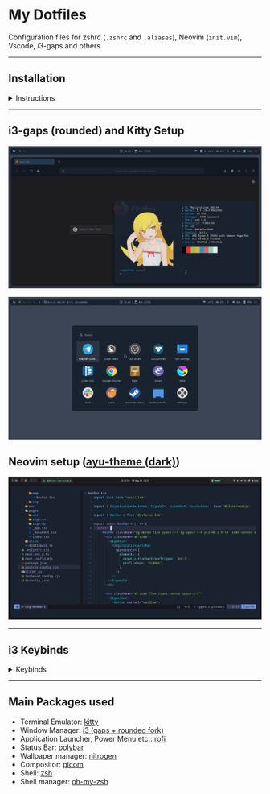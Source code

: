# My Dotfiles

Configuration files for zshrc (`.zshrc` and `.aliases`), Neovim (`init.vim`), Vscode, i3-gaps and others

---

## Installation

<details>
<summary>
Instructions
</summary>

- **Before Installing:** Most packages will attempt to be installed with `pacman` (Arch Repository Package Manager) or `yay` (AUR Package Manager), some Python (pip) packages will be installed as well in the setup script. Even then most configuration is distro-agnostic, and you can read below what you can and cannot run depending if you're running an Arch-based distro or not. You can just answer 'n' to every installation prompt when running the below scripts if you're not using an Arch-based distro, and install the needed packages manually with your preferred package manager if necessary.


- **Clone repository dotfiles to `~/dotfiles`:**
  ```bash
  git clone https://github.com/johnvictorfs/dotfiles.git $HOME/dotfiles
  cd $HOME/dotfiles
  ```

- **Zsh Setup:**
  ```bash
  # Installation with pacman, config is distro-agnostic
  ./zsh.sh

  # Distro-agnostic, symlink .zshrc and .aliases files
  ./oh-my-zsh.sh
  ```

- **Neovim Setup:**
  > Installation with pacman, config is distro-agnostic

  ```bash
  ./nvim.sh
  ```

- **i3-gaps/rofi/kitty and some others Setup:**
  > Installation with yay, config is distro-agnostic

  ```bash
  ./setup.sh
  ```

- **VsCode Setup:**
  > Installation with pacman, config is distro-agnostic

  ```bash
  ./vscode.sh
  ```
</details>

---

## i3-gaps (rounded) and Kitty Setup

![image](images/screenshots/firefox.png)

![image](images/screenshots/app_launcher.png)

## Neovim setup ([ayu-theme (dark)](https://github.com/ayu-theme/ayu-vim))

![image](images/screenshots/nvim.png)

---

## i3 Keybinds

<details>
<summary>
Keybinds
</summary>

- **Default <kbd>$mod</kbd> key:** <kbd>Super</kbd>

| Key | Action |
|-----|--------|
| <kbd>$mod</kbd> + <kbd>Shift</kbd> + <kbd>i</kbd> | Open i3 config file in nvim |
| <kbd>$mod</kbd> + <kbd>Shift</kbd> + <kbd>p</kbd> | Open Polybar config file in nvim |
| <kbd>$mod</kbd> + <kbd>h</kbd> | Switch to Horizontal tiling |
| <kbd>$mod</kbd> + <kbd>v</kbd> | Switch to Vertical tiling |
| <kbd>$mod</kbd> + <kbd><1-8></kbd> | Switch Workspace |
| <kbd>$mod</kbd> + <kbd>Shift</kbd> + <kbd><1-8></kbd> | Move active Window to Workspace and switch to it |
| <kbd>$mod</kbd> + <kbd>Shift</kbd> + <kbd>Space</kbd> | Toggle floating on active Window |
| <kbd>$mod</kbd> + <kbd>Space</kbd> | Toggle focus between floating or non-floating Window |
| <kbd>$mod</kbd> + <kbd>Ctrl</kbd> + <kbd>m</kbd> | Open audio settings |
| <kbd>$mod</kbd> + <kbd>f</kbd> | Toggle Active Window Full-screen |
| <kbd>$mod</kbd> + <kbd>Return</kbd> | Open Terminal Window |
| <kbd>$mod</kbd> + <kbd>&larr;</kbd> <kbd>&uarr;</kbd> <kbd>&rarr;</kbd> <kbd>&darr;</kbd> | Switch Active Window |
| <kbd>$mod</kbd> + <kbd>Ctrl</kbd> + <kbd>&larr;</kbd> <kbd>&uarr;</kbd> <kbd>&rarr;</kbd> | Resize active window |
| <kbd>$mod</kbd> + <kbd>Shift</kbd> + <kbd>&larr;</kbd> <kbd>&uarr;</kbd> <kbd>&rarr;</kbd> <kbd>&darr;</kbd> | Move Active Window |
| <kbd>$mod</kbd> + <kbd>d</kbd> | Open Application Launcher |
| <kbd>$mod</kbd> + <kbd>w</kbd> | Open Browser |
| <kbd>$mod</kbd> + <kbd>F3</kbd> | Open File Manager |
| <kbd>$mod</kbd> + <kbd>F2</kbd> | Open Music Player |
| <kbd>$mod</kbd> + <kbd>c</kbd> | Open Windowed Terminal Calculator |
| <kbd>$mod</kbd> + <kbd>q</kbd> | Close active Window |
| <kbd>PrtScr</kbd> | Region selection Screenshot (Saved to `~/Pictures/Screenshots` and copied to clipboard) |
| <kbd>$mod</kbd> + <kbd>PrtScr</kbd> | Full Display Screenshot (Saved to `~/Pictures/Screenshots` and copied to clipboard) |
| <kbd>Volume Up/Down</kbd> | Increase/Decrease Volume with Fn keys |
| <kbd>Volume Mute</kbd> | Mute/Unmute Volume with Fn keys |
| <kbd>$mod</kbd> + <kbd>Shift</kbd> + <kbd>c</kbd> | Reload i3 config file |
| <kbd>$mod</kbd> + <kbd>Shift</kbd> + <kbd>r</kbd> | Restart i3 (maintains session) |
| <kbd>$mod</kbd> + <kbd>0</kbd> | System Mode to lock/suspend/restart/shutdown etc. |
| <kbd>$mod</kbd> + <kbd>l</kbd> | Lock Screen |
| <kbd>$mod</kbd> + Click + Drag Window | Move floating window with the mouse |

</details>

---

## Main Packages used

- Terminal Emulator: [kitty](https://github.com/kovidgoyal/kitty)
- Window Manager: [i3 (gaps + rounded fork)](https://github.com/resloved/i3)
- Application Launcher, Power Menu etc.: [rofi](https://github.com/davatorium/rofi)
- Status Bar: [polybar](https://github.com/polybar/polybar)
- Wallpaper manager: [nitrogen](https://wiki.archlinux.org/index.php/Nitrogen)
- Compositor: [picom](https://github.com/yshui/picom)
- Shell: [zsh](https://www.zsh.org/)
- Shell manager: [oh-my-zsh](https://github.com/ohmyzsh/ohmyzsh)

